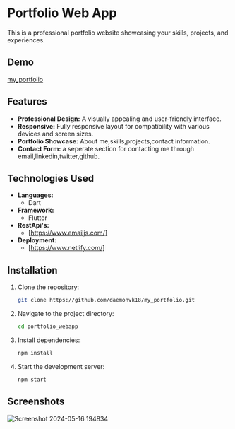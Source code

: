# Portfolio Web App

This is a professional portfolio website showcasing your skills, projects, and experiences.

## Demo

[my_portfolio](my-portfolio-eight-pi-42.vercel.app) <!-- Add a link to your live demo if available -->

## Features

- **Professional Design:** A visually appealing and user-friendly interface.
- **Responsive:** Fully responsive layout for compatibility with various devices and screen sizes.
- **Portfolio Showcase:** About me,skills,projects,contact information.
- **Contact Form:** a seperate section for contacting me through email,linkedin,twitter,github.

## Technologies Used

- **Languages:**
  - Dart
- **Framework:**
  - Flutter
- **RestApi's:**
  - [https://www.emailjs.com/]
- **Deployment:**
  - [https://www.netlify.com/]

## Installation

1. Clone the repository:

   ```bash
   git clone https://github.com/daemonvk18/my_portfolio.git

2. Navigate to the project directory:

   ```bash
   cd portfolio_webapp

3. Install dependencies:

   ```bash
   npm install

4. Start the development server:

   ```bash
   npm start

## Screenshots
![Screenshot 2024-05-16 194834](https://github.com/daemonvk18/my_portfolio/assets/120740623/207a7ad6-ba20-4adf-9bb1-f6b3d3edeb60)



  



